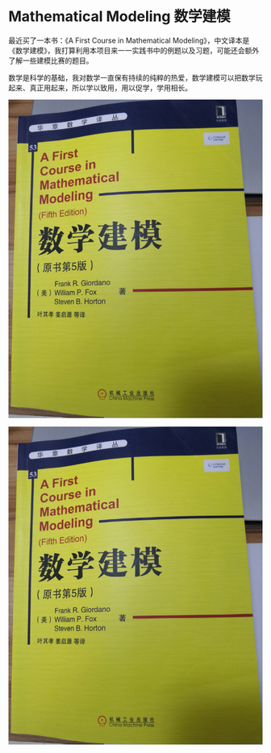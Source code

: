 # Mathematical Modeling 数学建模
最近买了一本书：《A First Course in Mathematical Modeling》，中文译本是《数学建模》，我打算利用本项目来一一实践书中的例题以及习题，可能还会额外了解一些建模比赛的题目。

数学是科学的基础，我对数学一直保有持续的纯粹的热爱，数学建模可以把数学玩起来、真正用起来，所以学以致用，用以促学，学用相长。

![](https://github.com/ZhangJiangdie/MathematicalModeling/blob/master/IMG_20200315_174255.jpg)

![](./IMG_20200315_174255.jpg)